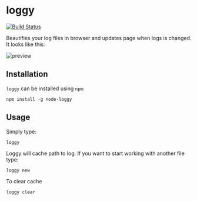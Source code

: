 loggy
===============
[![Build Status](https://travis-ci.org/megatolya/loggy.png?branch=master)](https://travis-ci.org/megatolya/loggy)

Beautifies your log files in browser and updates page when logs is changed. It looks like this:

![preview](https://raw.github.com/megatolya/loggy/master/preview.png)

Installation
------------

`loggy` can be installed using `npm`:

```
npm install -g node-loggy
```

Usage
-----

Simply type:
```
loggy
```

Loggy will cache path to log. If you want to start working with another file type:
```
loggy new
```

To clear cache
```
loggy clear
```
